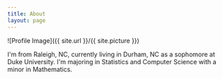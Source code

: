 ```yaml
---
title: About
layout: page
---
```

![Profile Image]({{ site.url }}/{{ site.picture }})

<p> I'm from Raleigh, NC, currently living in Durham, NC as a sophomore at Duke University. I'm majoring in Statistics and Computer Science with a minor in Mathematics.
